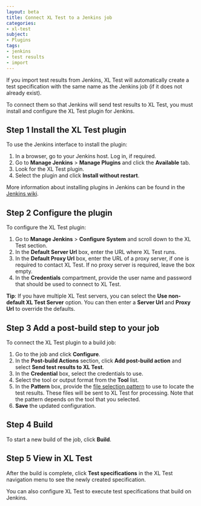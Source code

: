 ```yaml
---
layout: beta
title: Connect XL Test to a Jenkins job
categories:
- xl-test
subject:
- Plugins
tags:
- jenkins
- test results
- import
---
```


If you import test results from Jenkins, XL Test will automatically create a test specification with the same name as the Jenkins job (if it does not already exist).

To connect them so that Jenkins will send test results to XL Test, you must install and configure the XL Test plugin for Jenkins.

## Step 1 Install the XL Test plugin

To use the Jenkins interface to install the plugin:

1. In a browser, go to your Jenkins host. Log in, if required.
1. Go to **Manage Jenkins** > **Manage Plugins** and click the **Available** tab.
1. Look for the XL Test plugin.
1. Select the plugin and click **Install without restart**.

More information about installing plugins in Jenkins can be found in the [Jenkins wiki](https://wiki.jenkins-ci.org/display/JENKINS/Plugins).

## Step 2 Configure the plugin

To configure the XL Test plugin:

1.  Go to **Manage Jenkins** > **Configure System** and scroll down to the XL Test section.
1.  In the **Default Server Url** box, enter the URL where XL Test runs.
1.  In the **Default Proxy Url** box, enter the URL of a proxy server, if one is required to contact XL Test. If no proxy server is required, leave the box empty.
1.  In the **Credentials** compartment, provide the user name and password that should be used to connect to XL Test.

**Tip**: If you have multiple XL Test servers, you can select the **Use non-default XL Test Server** option. You can then enter a **Server Url** and **Proxy Url** to override the defaults.

## Step 3 Add a post-build step to your job

To connect the XL Test plugin to a build job:

1. Go to the job and click **Configure**.
1. In the **Post-build Actions** section, click **Add post-build action** and select **Send test results to XL Test**.
1. In the **Credential** box, select the credentials to use.
1. Select the tool or output format from the **Tool** list.
1. In the **Pattern** box, provide the [file selection pattern](/xl-test/concept/xl-test-file-selection-patterns.html) to use to locate the test results. These files will be sent to XL Test for processing. Note that the pattern depends on the tool that you selected.
1. **Save** the updated configuration.

## Step 4 Build

To start a new build of the job, click **Build**.

## Step 5 View in XL Test

After the build is complete, click **Test specifications** in the XL Test navigation menu to see the newly created specification.

You can also configure XL Test to execute test specifications that build on Jenkins.
